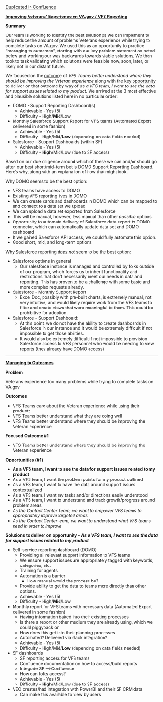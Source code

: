 [Duplicated in Confluence](https://vfs.atlassian.net/wiki/spaces/Contact/pages/1857880437/Improving+Veterans+Experience+on+VA.gov+VFS+Reporting)

**<span style="text-decoration:underline;">Improving Veterans’ Experience on VA.gov / VFS Reporting</span>**

**Summary**

Our team is working to identify the best solution(s) we can implement to help reduce the amount of problems Veterans experience while trying to complete tasks on VA.gov. We used this as an opportunity to practice “managing to outcomes”, starting with our key problem statement as noted below and working our way backwards towards viable solutions. We then took to task validating which solutions were feasible now, soon, later, or likely not in our distant future.

We focused on the <span style="text-decoration:underline;">outcom</span>e of _VFS Teams better understand where they should be improving the Veteran experience_ along with the key <span style="text-decoration:underline;">opportunity</span> to deliver on that outcome by way of _as a VFS team, I want to see the data for support issues related to my product._ We arrived at the 3 most effective and plausible solutions listed here in no particular order:



*   DOMO - Support Reporting Dashboard(s)
    *   Achievable - Yes (5)
    *   Difficulty - High/**Mid**/Low
*   Monthly Salesforce Support Report for VFS teams (Automated Export delivered in some fashion)
    *   Achievable - Yes (5)
    *   Difficulty - High/Mid/**Low** (depending on data fields needed)
*   Salesforce - Support Dashboards (within SF)
    *   Achievable - Yes (5)
    *   Difficulty - **High**/Mid/Low (due to SF access)

Based on our due diligence around which of these we can and/or should go after, our best short/mid-term bet is DOMO Support Reporting Dashboard. Here’s why, along with an explanation of how that might look.

Why DOMO seems to be the best option:



*   VFS teams have access to DOMO
*   Existing VFS reporting lives in DOMO
*   We can create cards and dashboards in DOMO which can be mapped to and connect to a data set we upload
*   We can upload a data set exported from Salesforce
*   This will be manual, however, less manual than other _possible_ options
*   Opportunity to automate delivery of Salesforce data export to DOMO connector, which can automatically update data set and DOMO dashboard
*   If we gained Salesforce API access, we could fully automate this option.
*   Good short, mid, and long-term options

Why Salesforce reporting _<span style="text-decoration:underline;">does not</span>_ seem to be the best option:



*   Salesforce options in general
    *   Our salesforce instance is managed and controlled by folks outside of our program, which forces us to inherit functionality and restrictions that don’t necessarily meet our needs in data and reporting. This has proven to be a challenge with some basic and more complex requests already.
*   Salesforce - Monthly Support Report 
    *   Excel Doc, possibly with pre-built charts, is extremely manual, not very intuitive, and would likely require work from the VFS teams to filter and create views that were meaningful to them. This could be prohibitive for adoption.
*   Salesforce - Support Dashboard:
    *   At this point, we do not have the ability to create dashboards in Salesforce in our instance and it would be extremely difficult if not impossible to get those abilities.
    *   It would also be extremely difficult if not impossible to provision Salesforce access to VFS personnel who would be needing to view reports (they already have DOMO access)

----

**<span style="text-decoration:underline;">Managing to Outcomes</span>**

**Problem**

Veterans experience too many problems while trying to complete tasks on VA.gov

**Outcomes**



*   VFS Teams care about the Veteran experience while using their products
*   VFS Teams better understand what they are doing well
*   VFS Teams better understand where they should be improving the Veteran experience

**Focused Outcome #1**



*   VFS Teams better understand where they should be improving the Veteran experience

**Opportunities (#1)**



*   **As a VFS team, I want to see the data for support issues related to my product**
*   As a VFS team, I want the problem points for my product outlined
*   As a VFS team, I want to have the data around support issues contextualized
*   As a VFS team, I want my tasks and/or directions easily understood
*   As a VFS team, I want to understand and track growth/progress around problem areas
*   _As the Contact Center Team, we want to empower VFS teams to appropriately improve targeted areas_
*   _As the Contact Center team, we want to understand what VFS teams need in order to improve_

**Solutions to deliver on opportunity - _As a VFS team, I want to see the data for support issues related to my product_**



*   Self-service reporting dashboard (DOMO)
    *   Providing all relevant support information to VFS teams
    *   We ensure support issues are appropriately tagged with keywords, categories, etc.
    *   Training for agents
    *   Automation is a barrier
        *   How manual would the process be?
    *   Provide ability to get the data to teams more directly than other options.
    *   Achievable - Yes (5)
    *   Difficulty - High/**Mid**/Low
*   Monthly report for VFS teams with necessary data (Automated Export delivered in some fashion)
    *   Having information baked into their existing processes
    *   Is there a report or other medium they are already using, which we could piggyback on
    *   How does this get into their planning processes
    *   Automated? Delivered via slack integration?
    *   Achievable - Yes (5)
    *   Difficulty - High/Mid/**Low** (depending on data fields needed)
*   SF dashboards
    *   SF reporting access for VFS teams
    *   Confluence documentation on how to access/build reports
    *   Integrate SF -->Confluence
    *   How can folks access?
    *   Achievable - Yes (5)
    *   Difficulty - **High**/Mid/Low (due to SF access)
*   VEO creates/had integration with PowerBI and their SF CRM data
    *   Can make this available to view by users
